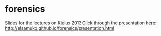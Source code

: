 forensics
=========

Slides for the lectures on Kielux 2013
Click through the presentation here:
http://elsamuko.github.io/forensics/presentation.html
